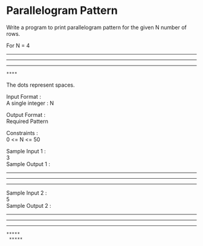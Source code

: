 # Parallelogram Pattern



Write a program to print parallelogram pattern for the given N number of rows.       

For N = 4          
 ****        
  ****      
   ****      
    ****        
The dots represent spaces.   

Input Format :      
 A single integer : N      
 
Output Format :       
Required Pattern       

Constraints :     
0 <= N <= 50      

Sample Input 1 :      
3        
Sample Output 1 :        
 ***    
  ***    
   ***        
  
Sample Input 2 :        
5      
Sample Output 2 :     
 *****    
  *****     
   *****          
    *****       
     *****       
    
